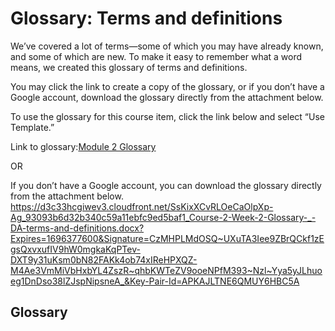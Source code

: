 # Glossary: Terms and definitions

We’ve covered a lot of terms—some of which you may have already known, and some of which are new. To make it easy to remember what a word means, we created this glossary of terms and definitions.

You may click the link to create a copy of the glossary, or if you don’t have a Google account, download the glossary directly from the attachment below.

To use the glossary for this course item, click the link below and select “Use Template.”

Link to glossary:[Module 2 Glossary](./Course-2-Week-2-Glossary-_-DA-terms-and-definitions.docx)

OR

If you don’t have a Google account, you can download the glossary directly from the attachment below.
<https://d3c33hcgiwev3.cloudfront.net/SsKixXCvRLOeCaOlpXp-Ag_93093b6d32b340c59a11ebfc9ed5baf1_Course-2-Week-2-Glossary-_-DA-terms-and-definitions.docx?Expires=1696377600&Signature=CzMHPLMdOSQ~UXuTA3Iee9ZBrQCkf1zEgsQxvxufIV9hW0mgkaKqPTev-DXT9y31uKsm0bN82FAKk4ob74xIReHPXQZ-M4Ae3VmMiVbHxbYL4ZszR~qhbKWTeZV9ooeNPfM393~Nzl~Yya5yJLhuoeg1DnDso38lZJspNipsneA_&Key-Pair-Id=APKAJLTNE6QMUY6HBC5A>

## Glossary
